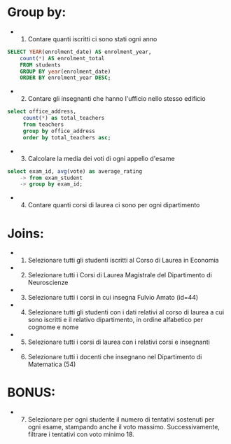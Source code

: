 # Group by:
- 1. Contare quanti iscritti ci sono stati ogni anno
```sql
SELECT YEAR(enrolment_date) AS enrolment_year,
    count(*) AS enrolment_total
    FROM students
    GROUP BY year(enrolment_date) 
    ORDER BY enrolment_year DESC;
```
- 2. Contare gli insegnanti che hanno l'ufficio nello stesso edificio
```sql
select office_address,     
     count(*) as total_teachers
     from teachers
     group by office_address 
     order by total_teachers asc;
```
- 3. Calcolare la media dei voti di ogni appello d'esame
```sql
select exam_id, avg(vote) as average_rating
    -> from exam_student
    -> group by exam_id;
```
- 4. Contare quanti corsi di laurea ci sono per ogni dipartimento

# Joins:
- 1. Selezionare tutti gli studenti iscritti al Corso di Laurea in Economia
- 2. Selezionare tutti i Corsi di Laurea Magistrale del Dipartimento di Neuroscienze
- 3. Selezionare tutti i corsi in cui insegna Fulvio Amato (id=44)
- 4. Selezionare tutti gli studenti con i dati relativi al corso di laurea a cui sono iscritti e il relativo dipartimento, in ordine alfabetico per cognome e nome
- 5. Selezionare tutti i corsi di laurea con i relativi corsi e insegnanti
- 6. Selezionare tutti i docenti che insegnano nel Dipartimento di Matematica (54)
# BONUS: 
- 7. Selezionare per ogni studente il numero di tentativi sostenuti per ogni esame, stampando anche il voto massimo. Successivamente, filtrare i tentativi con voto minimo 18.